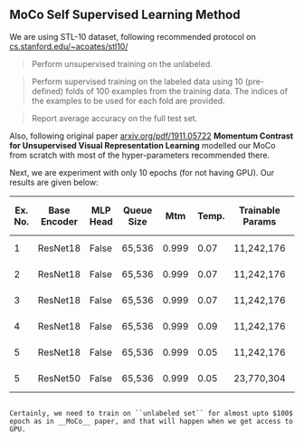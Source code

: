 ## MoCo Self Supervised Learning Method

We are using STL-10 dataset, following recommended protocol on [cs.stanford.edu/~acoates/stl10/](https://cs.stanford.edu/~acoates/stl10/)
> Perform unsupervised training on the unlabeled.

> Perform supervised training on the labeled data using 10 (pre-defined) folds of 100 examples from the training data. The indices of the examples to be used for each fold are provided.

> Report average accuracy on the full test set.

Also, following original paper [arxiv.org/pdf/1911.05722](https://arxiv.org/pdf/1911.05722) __Momentum Contrast for Unsupervised Visual Representation Learning__ modelled our MoCo from scratch with most of the hyper-parameters recommended there.

Next, we are experiment with only 10 epochs (for not having GPU). Our results are given below:


| Ex. No. | Base Encoder | MLP Head | Queue Size | Mtm |Temp. | Trainable Params |Num Epochs | Learning Rate | Training Time (on unlabeled) | Accuracy on TrainingSet | Accuracy on TestSet|
| ------ | ------ | ------ | ------ | ------ | ------ | ------ | ----- | ------| -------| ----| --- |
| 1 | ResNet18  | False | 65,536 | 0.999 | 0.07 |11,242,176 | 10 | 0.001 | 8 Hours 13 Min| 45.76% | 29.21% |
| 2 | ResNet18  | False | 65,536 | 0.999 | 0.07 |11,242,176 | 10 | 0.01 | 7 Hours 40 Min| 36.8% | 21.26% |
| 3 | ResNet18  | False | 65,536 | 0.999 | 0.07 |11,242,176 | 10 | 0.03 | 8 Hours 10 Min| 33.84% | 20.19% |
| 4 | ResNet18  | False | 65,536 | 0.999 | 0.09 |11,242,176 | 10 | 0.001 | 8 Hours 53 Min| 46.78% | 28.81% |
| 5 | ResNet18  | False | 65,536 | 0.999 | 0.05 |11,242,176 | 10 | 0.001 | 8 Hours 48 Min| 45.56% | 24.86% |
| 5 | ResNet50  | False | 65,536 | 0.999 | 0.05 |23,770,304 | 10 | 0.001 | 20 Hours 10 Min| 41.42% | 24.52% |

```

Certainly, we need to train on ``unlabeled set`` for almost upto $100$ epoch as in __MoCo__ paper, and that will happen when we get access to GPU. 
